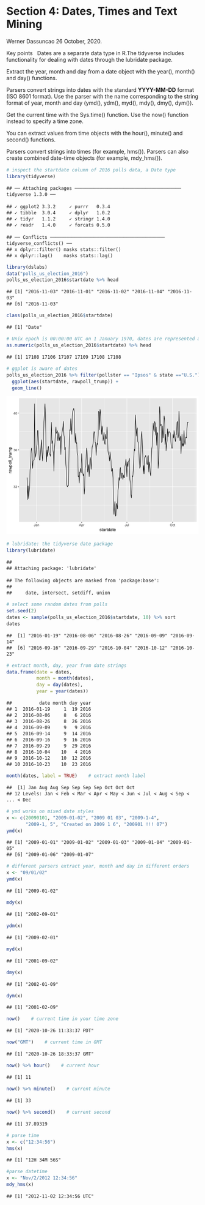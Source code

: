 Section 4: Dates, Times and Text Mining
================
Werner Dassuncao
26 October, 2020.

Key points   Dates are a separate data type in R.The tidyverse includes
functionality for dealing with dates through the lubridate package.

Extract the year, month and day from a date object with the year(),
month() and day() functions.

Parsers convert strings into dates with the standard **YYYY-MM-DD**
format (ISO 8601 format). Use the parser with the name corresponding to
the string format of year, month and day (ymd(), ydm(), myd(), mdy(),
dmy(), dym()).

Get the current time with the Sys.time() function. Use the now()
function instead to specify a time zone.

You can extract values from time objects with the hour(), minute() and
second() functions.

Parsers convert strings into times (for example, hms()). Parsers can
also create combined date-time objects (for example, mdy\_hms()).  

``` r
# inspect the startdate column of 2016 polls data, a Date type
library(tidyverse)
```

    ## ── Attaching packages ─────────────────────────────────────── tidyverse 1.3.0 ──

    ## ✓ ggplot2 3.3.2     ✓ purrr   0.3.4
    ## ✓ tibble  3.0.4     ✓ dplyr   1.0.2
    ## ✓ tidyr   1.1.2     ✓ stringr 1.4.0
    ## ✓ readr   1.4.0     ✓ forcats 0.5.0

    ## ── Conflicts ────────────────────────────────────────── tidyverse_conflicts() ──
    ## x dplyr::filter() masks stats::filter()
    ## x dplyr::lag()    masks stats::lag()

``` r
library(dslabs)
data("polls_us_election_2016")
polls_us_election_2016$startdate %>% head
```

    ## [1] "2016-11-03" "2016-11-01" "2016-11-02" "2016-11-04" "2016-11-03"
    ## [6] "2016-11-03"

``` r
class(polls_us_election_2016$startdate)
```

    ## [1] "Date"

``` r
# Unix epoch is 00:00:00 UTC on 1 January 1970, dates are represented as days since epoch:
as.numeric(polls_us_election_2016$startdate) %>% head
```

    ## [1] 17108 17106 17107 17109 17108 17108

``` r
# ggplot is aware of dates
polls_us_election_2016 %>% filter(pollster == "Ipsos" & state =="U.S.") %>%
  ggplot(aes(startdate, rawpoll_trump)) +
  geom_line()
```

![](dates_times_text_mining_files/figure-gfm/unnamed-chunk-1-1.png)<!-- -->

``` r
# lubridate: the tidyverse date package
library(lubridate)
```

    ## 
    ## Attaching package: 'lubridate'

    ## The following objects are masked from 'package:base':
    ## 
    ##     date, intersect, setdiff, union

``` r
# select some random dates from polls
set.seed(2)
dates <- sample(polls_us_election_2016$startdate, 10) %>% sort
dates
```

    ##  [1] "2016-01-19" "2016-08-06" "2016-08-26" "2016-09-09" "2016-09-14"
    ##  [6] "2016-09-16" "2016-09-29" "2016-10-04" "2016-10-12" "2016-10-23"

``` r
# extract month, day, year from date strings
data.frame(date = dates, 
           month = month(dates),
           day = day(dates),
           year = year(dates))
```

    ##          date month day year
    ## 1  2016-01-19     1  19 2016
    ## 2  2016-08-06     8   6 2016
    ## 3  2016-08-26     8  26 2016
    ## 4  2016-09-09     9   9 2016
    ## 5  2016-09-14     9  14 2016
    ## 6  2016-09-16     9  16 2016
    ## 7  2016-09-29     9  29 2016
    ## 8  2016-10-04    10   4 2016
    ## 9  2016-10-12    10  12 2016
    ## 10 2016-10-23    10  23 2016

``` r
month(dates, label = TRUE)    # extract month label
```

    ##  [1] Jan Aug Aug Sep Sep Sep Sep Oct Oct Oct
    ## 12 Levels: Jan < Feb < Mar < Apr < May < Jun < Jul < Aug < Sep < ... < Dec

``` r
# ymd works on mixed date styles
x <- c(20090101, "2009-01-02", "2009 01 03", "2009-1-4",
       "2009-1, 5", "Created on 2009 1 6", "200901 !!! 07")
ymd(x)
```

    ## [1] "2009-01-01" "2009-01-02" "2009-01-03" "2009-01-04" "2009-01-05"
    ## [6] "2009-01-06" "2009-01-07"

``` r
# different parsers extract year, month and day in different orders
x <- "09/01/02"
ymd(x)
```

    ## [1] "2009-01-02"

``` r
mdy(x)
```

    ## [1] "2002-09-01"

``` r
ydm(x)
```

    ## [1] "2009-02-01"

``` r
myd(x)
```

    ## [1] "2001-09-02"

``` r
dmy(x)
```

    ## [1] "2002-01-09"

``` r
dym(x)
```

    ## [1] "2001-02-09"

``` r
now()    # current time in your time zone
```

    ## [1] "2020-10-26 11:33:37 PDT"

``` r
now("GMT")    # current time in GMT
```

    ## [1] "2020-10-26 18:33:37 GMT"

``` r
now() %>% hour()    # current hour
```

    ## [1] 11

``` r
now() %>% minute()    # current minute
```

    ## [1] 33

``` r
now() %>% second()    # current second
```

    ## [1] 37.89319

``` r
# parse time
x <- c("12:34:56")
hms(x)
```

    ## [1] "12H 34M 56S"

``` r
#parse datetime
x <- "Nov/2/2012 12:34:56"
mdy_hms(x)
```

    ## [1] "2012-11-02 12:34:56 UTC"
